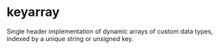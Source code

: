 # keyarray
Single header implementation of dynamic arrays of custom data types, indexed by a unique string or unsigned key.
